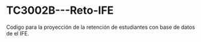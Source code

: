 # TC3002B---Reto-IFE
Codigo para la proyección de la retención de estudiantes con base de datos de el IFE.
